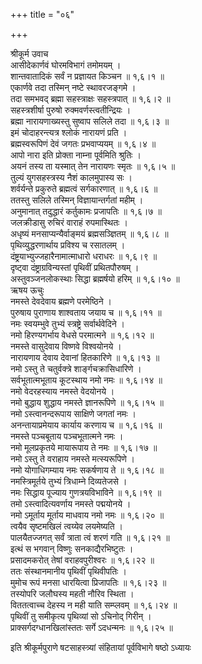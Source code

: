 +++
title = "०६"

+++

श्रीकूर्म उवाच  
आसीदेकार्णवं घोरमविभागं तमोमयम् ।  
शान्तवातादिकं सर्वं न प्रज्ञायत किञ्चन ॥ १,६।१ ॥  
एकार्णवे तदा तस्मिन् नष्टे स्थावरजङ्गमे ।  
तदा समभवद् ब्रह्मा सहस्त्राक्षः सहस्त्रपात् ॥ १,६।२ ॥  
सहस्त्रशीर्षा पुरुषो रुक्मवर्णस्त्वतीन्द्रियः ।  
ब्रह्मा नारायणाख्यस्तु सुष्वाप सलिले तदा ॥ १,६।३ ॥  
इमं चोदाहरन्त्यत्र श्लोकं नारायणं प्रति ।  
ब्रह्मस्वरूपिणं देवं जगतः प्रभवाप्ययम् ॥ १,६।४ ॥  
आपो नारा इति प्रोक्ता नाम्ना पूर्वमिति श्रुतिः ।  
अयनं तस्य ता यस्मात् तेन नारायणः स्मृतः ॥ १,६।५ ॥  
तुल्यं युगसहस्त्रस्य नैशं कालमुपास्य सः ।  
शर्वर्यन्ते प्रकुरुते ब्रह्मत्वं सर्गकारणात् ॥ १,६।६ ॥  
ततस्तु सलिले तस्मिन् विज्ञायान्तर्गतां महीम् ।  
अनुमानात् तदुद्धारं कर्तुकामः प्रजापतिः ॥ १,६।७ ॥  
जलक्रीडासु रुचिरं वाराहं रुपमास्थितः ।  
अधृष्यं मनसाप्यन्यैर्वाङ्मयं ब्रह्मसञ्ज्ञितम् ॥ १,६।८ ॥  
पृथिव्युद्धरणार्थाय प्रविश्य च रसातलम् ।  
दंष्ट्रयाभ्युज्जहारैनामात्माधारो धराधरः ॥ १,६।९ ॥  
दृष्ट्वा दंष्ट्राग्रविन्यस्तां पृथिवीं प्रथितपौरुषम् ।  
अस्तुवञ्जनलोकस्थाः सिद्धा ब्रह्मर्षयो हरिम् ॥ १,६।१० ॥  
ऋषय ऊचुः  
नमस्ते देवदेवाय ब्रह्मणे परमेष्ठिने ।  
पुरुषाय पुराणाय शाश्वताय जयाय च ॥ १,६।११ ॥  
नमः स्वयम्भुवे तुभ्यं स्त्रष्ट्रे सर्वार्थवेदिने ।  
नमो हिरण्यगर्भाय वेधसे परमात्मने ॥ १,६।१२ ॥  
नमस्ते वासुदेवाय विष्णवे विश्वयोनये ।  
नारायणाय देवाय देवानां हितकारिणे ॥ १,६।१३ ॥  
नमो ऽस्तु ते चतुर्वक्त्रे शार्ङ्गचक्रासिधारिणे ।  
सर्वभूतात्मभूताय कूटस्थाय नमो नमः ॥ १,६।१४ ॥  
नमो वेदरहस्याय नमस्ते वेदयोनये ।  
नमो बुद्धाय शुद्धाय नमस्ते ज्ञानरूपिणे ॥ १,६।१५ ॥  
नमो ऽस्त्वानन्दरूपाय साक्षिणे जगतां नमः ।  
अनन्तायाप्रमेयाय कार्याय करणाय च ॥ १,६।१६ ॥  
नमस्ते पञ्चबूताय पञ्चभूतात्मने नमः ।  
नमो मूलप्रकृतये मायारूपाय ते नमः ॥ १,६।१७ ॥  
नमो ऽस्तु ते वराहाय नमस्ते मत्स्यरूपिणे ।  
नमो योगाधिगम्याय नमः सकर्षणाय ते ॥ १,६।१८ ॥  
नमस्त्रिमूर्तये तुभ्यं त्रिधाम्ने दिव्यतेजसे ।  
नमः सिद्धाय पूज्याय गुणत्रयविभाविने ॥ १,६।१९ ॥  
तमो ऽस्त्वादित्यवर्णाय नमस्ते पद्मयोनये ।  
नमो ऽमूर्ताय मूर्ताय माधवाय नमो नमः ॥ १,६।२० ॥  
त्वयैव सृष्टमखिलं त्वय्येव लयमेष्यति ।  
पालयैतज्जगत् सर्वं त्राता त्वं शरणं गति ॥ १,६।२१ ॥  
इत्थं स भगवान् विष्णुः सनकाद्यैरभिष्टुतः ।  
प्रसादमकरोत् तेषां वराहवपुरीश्वरः ॥ १,६।२२ ॥  
ततः संस्थानमानीय पृथिवीं पृथिवीपतिः ।  
मुमोच रूपं मनसा धारयित्वा प्रिजापतिः ॥ १,६।२३ ॥  
तस्योपरि जलौघस्य महती नौरिव स्थिता ।  
विततत्वाच्च देहस्य न मही याति सम्प्लवम् ॥ १,६।२४ ॥  
पृथिवीं तु समीकृत्य पृथिव्यां सो ऽचिनोद् गिरीन् ।  
प्राक्सर्गदग्धानखिलांस्ततः सर्गे ऽदधन्मनः ॥ १,६।२५ ॥  
    
इति श्रीकूर्मपुराणे षटसाहस्त्र्यां संहितायां पूर्वविभागे षष्ठो ऽध्यायः
